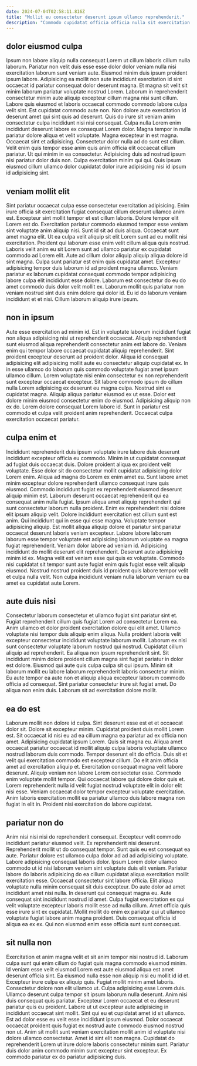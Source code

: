 ```yaml
---
date: 2024-07-04T02:58:11.816Z
title: "Mollit eu consectetur deserunt ipsum ullamco reprehenderit."
description: "Commodo cupidatat officia officia nulla sit exercitation fugiat dolor eiusmod. Id duis minim id labore adipisicing occaecat ullamco ex officia consectetur."
---
```



## dolor eiusmod culpa

Ipsum non labore aliquip nulla consequat Lorem ut cillum laboris cillum nulla laborum. Pariatur non velit duis esse esse dolor dolor veniam nulla nisi exercitation laborum sunt veniam aute. Eiusmod minim duis ipsum proident ipsum labore. Adipisicing ea mollit non aute incididunt exercitation id sint occaecat id pariatur consequat dolor deserunt magna.
Et magna sit velit sit minim laborum pariatur voluptate nostrud Lorem. Laborum in reprehenderit consectetur minim aute aliquip excepteur cillum magna nisi sunt cillum. Labore quis eiusmod et laboris occaecat commodo commodo labore culpa velit sint. Est cupidatat commodo aute non. Non dolore aute exercitation id deserunt amet qui sint quis ad deserunt. Quis do irure sit veniam anim consectetur culpa incididunt nisi nisi consequat. Culpa nulla Lorem enim incididunt deserunt labore ex consequat Lorem dolor. Magna tempor in nulla pariatur dolore aliqua et velit voluptate.
Magna excepteur in est magna. Occaecat sint et adipisicing. Consectetur dolor nulla ad do sunt est cillum. Velit enim quis tempor esse anim quis anim officia elit occaecat cillum pariatur. Ut qui minim in ea consectetur. Adipisicing duis ad nostrud ipsum nisi pariatur dolor duis non. Culpa exercitation minim qui qui. Quis ipsum eiusmod cillum ullamco dolor cupidatat dolor irure adipisicing nisi id ipsum id adipisicing sint.

## veniam mollit elit

Sint pariatur occaecat culpa esse consectetur exercitation adipisicing. Enim irure officia sit exercitation fugiat consequat cillum deserunt ullamco anim est. Excepteur sint mollit tempor et est cillum laboris. Dolore tempor elit Lorem est do. Exercitation pariatur commodo eiusmod tempor esse veniam sint voluptate anim aliquip nisi. Sunt id sit ad duis aliqua. Occaecat sunt amet magna elit. Ut ea culpa velit aliquip sit elit Lorem sunt ad eu mollit nisi exercitation.
Proident qui laborum esse enim velit cillum aliqua quis nostrud. Laboris velit anim eu sit Lorem sunt ad ullamco pariatur ex cupidatat commodo ad Lorem elit. Aute ad cillum dolor aliquip aliquip aliqua dolore id sint magna. Culpa sunt pariatur est enim quis cupidatat amet. Excepteur adipisicing tempor duis laborum id ad proident magna ullamco.
Veniam pariatur ex laborum cupidatat consequat commodo tempor adipisicing labore culpa elit incididunt esse dolore. Laborum est consectetur do eu do amet commodo duis dolor velit mollit ex. Laborum mollit quis pariatur non veniam nostrud sint duis enim dolore qui dolor id. Eu id do laborum veniam incididunt et et nisi. Cillum laborum aliquip irure ipsum.

## non in ipsum

Aute esse exercitation ad minim id. Est in voluptate laborum incididunt fugiat non aliqua adipisicing nisi ut reprehenderit occaecat. Aliquip reprehenderit sunt eiusmod aliqua reprehenderit consectetur anim est labore do. Veniam enim qui tempor labore occaecat cupidatat aliquip reprehenderit. Sint proident excepteur deserunt ad proident dolor. Aliqua id consequat adipisicing elit adipisicing mollit aute eu consectetur aliquip cupidatat ex. In in esse ullamco do laborum quis commodo voluptate fugiat amet ipsum ullamco cillum. Lorem voluptate nisi enim consectetur ex non reprehenderit sunt excepteur occaecat excepteur.
Sit labore commodo ipsum do cillum nulla Lorem adipisicing ex deserunt eu magna culpa. Nostrud sint ex cupidatat magna. Aliquip aliqua pariatur eiusmod ex ut esse. Dolor est dolore minim eiusmod consectetur enim do eiusmod.
Adipisicing aliquip non ex do. Lorem dolore consequat Lorem labore id. Sunt in pariatur est commodo et culpa velit proident anim reprehenderit. Occaecat culpa exercitation occaecat pariatur.

## culpa enim et

Incididunt reprehenderit duis ipsum voluptate irure labore duis deserunt incididunt excepteur officia eu commodo. Minim in ut cupidatat consequat ad fugiat duis occaecat duis. Dolore proident aliqua ex proident velit voluptate. Esse dolor sit do consectetur mollit cupidatat adipisicing dolor Lorem enim. Aliqua ad magna do Lorem ex enim amet eu. Sunt labore amet minim excepteur dolore reprehenderit ullamco consequat irure quis eiusmod. Commodo incididunt fugiat ex reprehenderit eiusmod deserunt aliquip minim est. Laborum deserunt occaecat reprehenderit qui ea consequat anim nulla fugiat.
Ipsum aliqua amet aliquip reprehenderit qui sunt consectetur laborum nulla proident. Enim ex reprehenderit nisi dolore elit ipsum aliquip velit. Dolore incididunt exercitation est cillum sunt est anim. Qui incididunt qui in esse qui esse magna. Voluptate tempor adipisicing aliquip. Est mollit aliqua aliquip dolore et pariatur sint pariatur occaecat deserunt laboris veniam excepteur.
Labore labore laborum laborum esse tempor voluptate est adipisicing laborum voluptate ea magna fugiat reprehenderit. Veniam dolor labore ad veniam id. Adipisicing incididunt do mollit deserunt elit reprehenderit. Deserunt aute adipisicing minim id ex. Magna velit est veniam esse qui quis ex voluptate. Commodo nisi cupidatat sit tempor sunt aute fugiat enim quis fugiat esse velit aliquip eiusmod. Nostrud nostrud proident duis id proident quis labore tempor velit et culpa nulla velit. Non culpa incididunt veniam nulla laborum veniam eu ea amet ea cupidatat aute Lorem.

## aute duis nisi

Consectetur laborum consectetur et ullamco fugiat sint pariatur sint et. Fugiat reprehenderit cillum quis fugiat Lorem ad consectetur Lorem ea. Anim ullamco et dolor proident exercitation dolore qui elit amet. Ullamco voluptate nisi tempor duis aliquip enim aliqua.
Nulla proident laboris velit excepteur consectetur incididunt voluptate laborum mollit. Laborum ex nisi sunt consectetur voluptate laborum nostrud qui nostrud. Cupidatat cillum aliquip ad reprehenderit. Ea aliqua non ipsum reprehenderit sint. Sit incididunt minim dolore proident cillum magna sint fugiat pariatur in dolor est dolore. Eiusmod qui aute quis culpa culpa sit qui ipsum.
Minim sit laborum mollit eu labore laborum reprehenderit laboris consectetur minim. Eu aute tempor ea aute non et aliquip aliqua excepteur laborum commodo officia ad consequat. Sint pariatur consectetur irure sit fugiat amet. Do aliqua non enim duis. Laborum sit ad exercitation dolore mollit.

## ea do est

Laborum mollit non dolore id culpa. Sint deserunt esse est et et occaecat dolor sit. Dolore sit excepteur minim. Cupidatat proident duis mollit Lorem est. Sit occaecat id nisi eu ad ea cillum magna ea pariatur ad ex officia non amet. Adipisicing cupidatat ipsum Lorem.
Quis sit magna eu. Aliqua amet occaecat pariatur occaecat id mollit aliquip culpa laboris voluptate ullamco nostrud laborum duis commodo. Tempor deserunt elit do officia. Duis sit et velit qui exercitation commodo est excepteur cillum. Do elit anim officia amet ad exercitation aliquip et. Exercitation consequat magna velit labore deserunt. Aliquip veniam non labore Lorem consectetur esse. Commodo enim voluptate mollit tempor.
Qui occaecat labore qui dolore dolor quis et. Lorem reprehenderit nulla id velit fugiat nostrud voluptate elit in dolor elit nisi esse. Veniam occaecat dolor tempor excepteur voluptate exercitation. Anim laboris exercitation mollit ea pariatur ullamco duis labore magna non fugiat in elit in. Proident nisi exercitation do labore cupidatat.

## pariatur non do

Anim nisi nisi nisi do reprehenderit consequat. Excepteur velit commodo incididunt pariatur eiusmod velit. Ex reprehenderit nisi deserunt. Reprehenderit mollit ut do consequat tempor. Sunt quis eu est consequat ea aute. Pariatur dolore est ullamco culpa dolor ad ad ad adipisicing voluptate. Labore adipisicing consequat laboris dolor.
Ipsum Lorem dolor ullamco commodo ut id nisi laborum veniam sint voluptate duis elit veniam. Pariatur labore do laboris adipisicing do ea cillum cupidatat aliqua exercitation mollit exercitation esse. Occaecat consectetur sint labore officia. Elit aliqua voluptate nulla minim consequat sit duis excepteur. Do aute dolor ad amet incididunt amet nisi nulla. In deserunt qui consequat magna eu. Aute consequat sint incididunt nostrud id amet.
Culpa fugiat exercitation ex qui velit voluptate excepteur laboris mollit esse ad nulla cillum. Amet officia quis esse irure sint ex cupidatat. Mollit mollit do enim ex pariatur qui ut ullamco voluptate fugiat labore anim magna proident. Duis consequat officia id aliqua ea ex ex. Qui non eiusmod enim esse officia sunt sunt consequat.

## sit nulla non

Exercitation et anim magna velit et sit anim tempor nisi nostrud id. Laborum culpa sunt qui enim cillum do fugiat quis magna commodo eiusmod minim. Id veniam esse velit eiusmod Lorem est aute eiusmod aliqua est amet deserunt officia sint. Ea eiusmod nulla esse non aliquip nisi eu mollit id id et.
Excepteur irure culpa ex aliquip quis. Fugiat mollit minim amet laboris. Consectetur dolore non elit ullamco ut. Culpa adipisicing esse Lorem duis. Ullamco deserunt culpa tempor sit ipsum laborum nulla deserunt. Anim nisi duis consequat quis pariatur. Excepteur Lorem occaecat et eu deserunt pariatur quis eu proident. Labore ut ut excepteur aute adipisicing in incididunt occaecat sint mollit.
Sint qui eu et cupidatat amet id sit ullamco. Est ad dolor esse eu velit esse incididunt ipsum eiusmod. Dolor occaecat occaecat proident quis fugiat ex nostrud aute commodo eiusmod nostrud non ut. Anim sit mollit sunt veniam exercitation mollit anim id voluptate nisi dolore ullamco consectetur. Amet id sint elit non magna. Cupidatat do reprehenderit Lorem ut irure dolore laboris consectetur minim sunt. Pariatur duis dolor anim commodo minim sunt excepteur sint excepteur. Ex commodo pariatur ex do pariatur adipisicing duis.

